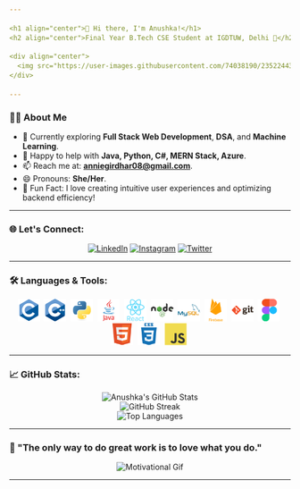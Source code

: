 ```yaml
---

<h1 align="center">👋 Hi there, I'm Anushka!</h1>
<h2 align="center">Final Year B.Tech CSE Student at IGDTUW, Delhi 🚀</h2>

<div align="center">
  <img src="https://user-images.githubusercontent.com/74038190/235224431-e8c8c12e-6826-47f1-89fb-2ddad83b3abf.gif" height="200" alt="Welcome">
</div>

---
```


### 🙋‍♀️ About Me  
- 🌱 Currently exploring **Full Stack Web Development**, **DSA**, and **Machine Learning**.  
- 💬 Happy to help with **Java, Python, C#, MERN Stack, Azure**.  
- 📫 Reach me at: **[anniegirdhar08@gmail.com](mailto:anniegirdhar08@gmail.com)**.  
- 😄 Pronouns: **She/Her**.  
- 🎯 Fun Fact: I love creating intuitive user experiences and optimizing backend efficiency!  

---

### 🌐 Let's Connect:  
<div align="center">
  <a href="https://www.linkedin.com/in/anushka-girdhar-815217229/"><img src="https://img.icons8.com/color/48/000000/linkedin.png" alt="LinkedIn" height="40"></a>
  <a href="https://www.instagram.com/anushka_8104/"><img src="https://img.icons8.com/fluency/48/000000/instagram-new.png" alt="Instagram" height="40"></a>
  <a href="https://twitter.com/anushkagirdhar8"><img src="https://img.icons8.com/fluency/48/000000/twitter.png" alt="Twitter" height="40"></a>
</div>  

---

### 🛠️ Languages & Tools:  
<div align="center">
  <img src="https://github.com/devicons/devicon/blob/master/icons/c/c-original.svg" title="C" alt="C" width="40" height="40"/>&nbsp;
  <img src="https://github.com/devicons/devicon/blob/master/icons/cplusplus/cplusplus-original.svg" title="C++" alt="C++" width="40" height="40"/>&nbsp;
  <img src="https://github.com/devicons/devicon/blob/master/icons/python/python-original.svg" title="Python" alt="Python" width="40" height="40"/>&nbsp;
  <img src="https://github.com/devicons/devicon/blob/master/icons/java/java-original-wordmark.svg" title="Java" alt="Java" width="40" height="40"/>&nbsp;
  <img src="https://github.com/devicons/devicon/blob/master/icons/react/react-original-wordmark.svg" title="React" alt="React" width="40" height="40"/>&nbsp;
  <img src="https://github.com/devicons/devicon/blob/master/icons/nodejs/nodejs-original-wordmark.svg" title="Node.js" alt="Node.js" width="40" height="40"/>&nbsp;
  <img src="https://github.com/devicons/devicon/blob/master/icons/mysql/mysql-original-wordmark.svg" title="MySQL" alt="MySQL" width="40" height="40"/>&nbsp;
  <img src="https://github.com/devicons/devicon/blob/master/icons/firebase/firebase-plain-wordmark.svg" title="Firebase" alt="Firebase" width="40" height="40"/>&nbsp;
  <img src="https://github.com/devicons/devicon/blob/master/icons/git/git-original-wordmark.svg" title="Git" alt="Git" width="40" height="40"/>&nbsp;
  <img src="https://github.com/devicons/devicon/blob/master/icons/figma/figma-original.svg" title="Figma" alt="Figma" width="40" height="40"/>&nbsp;
  <img src="https://github.com/devicons/devicon/blob/master/icons/html5/html5-original.svg" title="HTML5" alt="HTML5" width="40" height="40"/>&nbsp;
  <img src="https://github.com/devicons/devicon/blob/master/icons/css3/css3-plain-wordmark.svg" title="CSS3" alt="CSS3" width="40" height="40"/>&nbsp;
  <img src="https://github.com/devicons/devicon/blob/master/icons/javascript/javascript-original.svg" title="JavaScript" alt="JavaScript" width="40" height="40"/>&nbsp;
</div>  

---

### 📈 GitHub Stats:  
<div align="center">
  <img src="https://github-readme-stats.vercel.app/api?username=anushka81&show_icons=true&theme=radical" alt="Anushka's GitHub Stats" width="500">  
  <br>  
  <img src="https://github-readme-streak-stats.herokuapp.com/?user=anushka81&theme=radical" alt="GitHub Streak" width="500">  
  <br>  
  <img src="https://github-readme-stats.vercel.app/api/top-langs/?username=anushka81&layout=compact&theme=radical" alt="Top Languages" width="400">
</div>  

---


### 🌟 "The only way to do great work is to love what you do."  

<div align="center">
  <img src="https://user-images.githubusercontent.com/74038190/235224395-3c7a3b9b-324a-4c9b-9b41-b0c7d41900c3.gif" height="200" alt="Motivational Gif">
</div>  

--- 
